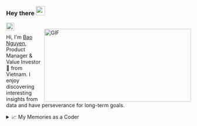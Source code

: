 ### Hey there <img src="https://media3.giphy.com/media/JTbfNWrVKzIxcLzwBO/giphy.gif" width="25px">

<a href="https://www.linkedin.com/in/baonguyen99/">
  <img align="left" alt="Bao Nguyen's LinkdeIN" width="22px" src="https://cdn.jsdelivr.net/npm/simple-icons@v3/icons/linkedin.svg" />
</a>
<br>
<img align="right" alt="GIF" src="https://github.com/abhisheknaiidu/abhisheknaiidu/blob/master/code.gif?raw=true" width="400" height="200" />

Hi, I'm [Bao Nguyen](https://github.com/ngbao161199), Product Manager & Value Investor 🚀 from Vietnam. I enjoy discovering interesting insights from data and have perseverance for long-term goals.
  
<details>
<summary>📈 My Memories as a Coder</summary>
<img src="https://github-readme-stats.vercel.app/api?username=ngbao161199&show_icons=true&theme=gotham" alt="ngbao161199" />
</details>
